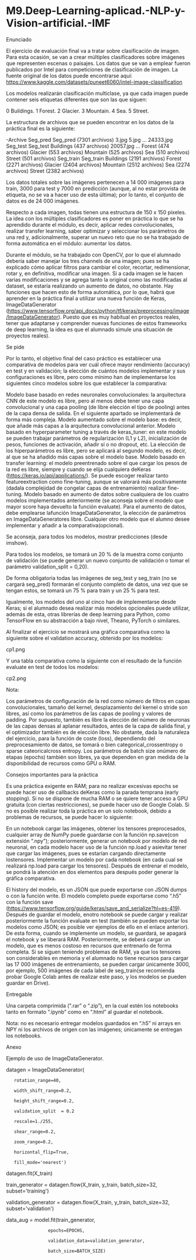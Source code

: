 # M9.Deep-Learning-aplicad.-NLP-y-Vision-artificial.-IMF
Enunciado



El ejercicio de evaluación final va a tratar sobre clasificación de imagen. Para esta ocasión, se van a crear múltiples clasificadores sobre imágenes que representen escenas o paisajes. Los datos que se van a emplear fueron publicados por Intel para competiciones de clasificación de imagen. La fuente original de los datos puede encontrarse aquí: https://www.kaggle.com/datasets/puneet6060/intel-image-classification 



Los modelos realizarán clasificación multiclase, ya que cada imagen puede contener seis etiquetas diferentes que son las que siguen:



0 Buildings.
1 Forest.
2 Glacier.
3 Mountain.
4 Sea.
5 Street.


La estructura de archivos que se pueden encontrar en los datos de la práctica final es la siguiente:



-Archive
Seg_pred
Seg_pred (7301 archivos)
3.jpg
5.jpg
…
24333.jpg
Seg_test
Seg_test
Buildings (437 archivos)
20057.jpg
…
Forest (474 archivos)
Glacier (553 archivos)
Mountain (525 archivos)
Sea (510 archivos)
Street (501 archivos)
Seg_train
Seg_train
Buildings (2191 archivos)
Forest (2271 archivos)
Glacier (2404 archivos)
Mountain (2512 archivos)
Sea (2274 archivos)
Street (2382 archivos)


Los datos totales sobre las imágenes pertenecen a 14 000 imágenes para train, 3000 para test y 7000 en predicción (aunque, al no estar provista de etiqueta, no se va a hacer uso de esta última); por lo tanto, el conjunto de datos es de 24 000 imágenes.



Respecto a cada imagen, todas tienen una estructura de 150 x 150 píxeles. La idea con los múltiples clasificadores es poner en práctica lo que se ha aprendido durante el módulo, es decir, aplicar redes convolucionales, realizar transfer learning, saber optimizar y seleccionar los parámetros de una red y, adicionalmente, superar un nuevo reto que no se ha trabajado de forma automática en el módulo: aumentar los datos.



Durante el módulo, se ha trabajado con OpenCV, por lo que el alumnado debería saber manejar los tres channels de una imagen; pues se ha explicado cómo aplicar filtros para cambiar el color, recortar, redimensionar, rotar y, en definitiva, modificar una imagen. Si a cada imagen se le hacen varias modificaciones y se agrega tanto la original como las modificadas al dataset, se estaría realizando un aumento de datos, no obstante. Hay funciones que hacen esto de forma automática, por lo que, habrá que aprender en la práctica final a utilizar una nueva función de Keras, ImageDataGenerator (https://www.tensorflow.org/api_docs/python/tf/keras/preprocessing/image/ImageDataGenerator). Puesto que es muy habitual en proyectos reales, tener que adaptarse y comprender nuevas funciones de estos frameworks de deep learning, la idea es que el alumnado simule una situación de proyectos reales).



Se pide



Por lo tanto, el objetivo final del caso práctico es establecer una comparativa de modelos para ver cuál ofrece mayor rendimiento (accuracy) en test y en validación; la elección de cuántos modelos implementar y sus configuraciones es libre, pero como mínimo han de implementarse los siguientes cinco modelos sobre los que establecer la comparativa:



Modelo base basado en redes neuronales convolucionales: la arquitectura CNN de este modelo es libre, pero al menos debe tener una capa convolucional y una capa pooling (de libre elección el tipo de pooling) antes de la capa densa de salida. En el siguiente apartado se implementará de forma más compleja.
Modelo aumentado sobre el modelo base: es decir, que añade más capas a la arquitectura convolucional anterior.
Modelo basado en hyperparameter tuning a través de keras_tuner: en este modelo se pueden trabajar parámetros de regularización (L1 y L2), inicialización de pesos, funciones de activación, añadir sí o no dropout, etc. La elección de los hiperparámetros es libre, pero se aplicará al segundo modelo, es decir, al que se ha añadido más capas sobre el modelo base.
Modelo basado en transfer learning: el modelo preentrenado sobre el que cargar los pesos de la red es libre, siempre y cuando se elija cualquiera deKeras (https://keras.io/api/applications/). Se puede escoger realizar tanto featureextraction como fine-tuning, aunque se valorará más positivamente (dadala complejidad de congelar capas de entrenamiento) realizar fine-tuning.
Modelo basado en aumento de datos sobre cualquiera de los cuatro modelos implementados anteriormente (se aconseja sobre el modelo que mayor score haya devuelto la función evaluate). Para el aumento de datos, debe emplearse lafunción ImageDataGenerator, la elección de parámetros en ImageDataGeneratores libre.
Cualquier otro modelo que el alumno desee implementar y añadir a la comparativa(opcional).


Se aconseja, para todos los modelos, mostrar predicciones (desde imshow).



Para todos los modelos, se tomará un 20 % de la muestra como conjunto de validación (se puede generar un nuevo conjunto de validación o tomar el parámetro validation_split = 0,20).



De forma obligatoria todas las imágenes de seg_test y seg_train (no se cargará seg_pred) formarán el conjunto completo de datos, una vez que se tengan estos, se tomará un 75 % para train y un 25 % para test. 



Igualmente, los modelos del uno al cinco han de implementarse desde Keras; si el alumnado desea realizar más modelos opcionales puede utilizar, además de esta, otras librerías de deep learning para Python, como TensorFlow en su abstracción a bajo nivel, Theano, PyTorch o similares.



Al finalizar el ejercicio se mostrará una gráfica comparativa como la siguiente sobre el validation accuracy, obtenido por los modelos:



cp1.png


Y una tabla comparativa como la siguiente con el resultado de la función evaluate en test de todos los modelos:



cp2.png


Nota:



Los parámetros de configuración de la red como número de filtros en capas convolucionales, tamaño del kernel, desplazamiento del kernel o stride son libres, así como los parámetros de las capas de pooling y valores de padding. Por supuesto, también es libre la elección del número de neuronas de las capas densas al aplanar resultados, antes de la capa de salida final, y el optimizador también es de elección libre. No obstante, dada la naturaleza del ejercicio, para la función de coste (loss), dependiendo del preprocesamiento de datos, se tomará o bien categorical_crossentropy o sparse cateoricalcross entropy.
Los parámetros de batch size onúmero de etapas (epochs) también son libres, ya que dependen en gran medida de la disponibilidad de recursos como GPU o RAM.


Consejos importantes para la práctica



Es una práctica exigente en RAM; para no realizar excesivas epochs se puede hacer uso de callbacks deKeras como la parada temprana (early stopping).
Si no se dispone de mucha RAM o se quiere tener acceso a GPU gratuita (con ciertas restricciones), se puede hacer uso de Google Colab.
Si no es posible realizar toda la práctica en un solo notebook, debido a problemas de recursos, se puede hacer lo siguiente:


En un notebook cargar las imágenes, obtener los tensores preprocesados, cualquier array de NumPy puede guardarse con la función np.save(con extensión “.npy”); posteriormente, generar un notebook por modelo de red neuronal, en cada modelo hacer uso de la función np.load y asíevitar tener que cargar las imágenes, pues se estarían cargando directamente lostensores.
Implementar un modelo por cada notebook (en cada cual se realizará np.load para cargar los tensores). Después de entrenar el modelo, se pondrá la atención en dos elementos para después poder generar la gráfica comparativa.


El history del modelo, es un JSON que puede exportarse con JSON dumps o con la función write.
El modelo completo puede exportarse como “.h5” con la función save (https://www.tensorflow.org/guide/keras/save_and_serialize?hl=es-419). Después de guardar el modelo, enotro notebook se puede cargar y realizar posteriormente la función evaluate en test (también se pueden exportar los modelos como JSON; es posible ver ejemplos de ello en el enlace anterior).
De esta forma, cuando se implemente un modelo, se guardará, se apagará el notebook y se liberará RAM. Posteriormente, se deberá cargar un modelo, que es menos costoso en recursos que entrenarlo de forma completa.
Si se siguen teniendo problemas de RAM, ya que los tensores son considerables en memoria y el alumnado no tiene recursos para cargar las 17 000 imágenes de entrenamiento, se pueden cargar únicamente 3000, por ejemplo, 500 imágenes de cada label de seg_train(se recomienda probar Google Colab antes de realizar este paso, y los modelos se pueden guardar en Drive).


Entregable



Una carpeta comprimida (".rar” o “.zip”), en la cual estén los notebooks tanto en formato “.ipynb” como en “.html” al guardar el notebook. 



Nota: no es necesario entregar modelos guardados en “.h5” ni arrays en NPY ni los archivos de origen con las imágenes; únicamente se entregan los notebooks.



 

Anexo



Ejemplo de uso de ImageDataGenerator.



datagen = ImageDataGenerator(

       rotation_range=40,

       width_shift_range=0.2,

       height_shift_range=0.2,

       validation_split  = 0.2

       rescale=1./255,

       shear_range=0.2,

       zoom_range=0.2,

       horizontal_flip=True,

       fill_mode='nearest')

 

datagen.fit(X_train)

 

train_generator = datagen.flow(X_train, y_train, batch_size=32, subset='training')

 

validation_generator = datagen.flow(X_train, y_train, batch_size=32, subset='validation')

 

data_aug = model.fit(train_generator, 

                    epochs=EPOCHS, 

                    validation_data=validation_generator,

                    batch_size=BATCH_SIZE)
